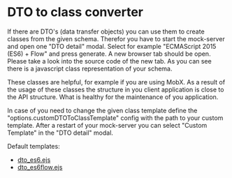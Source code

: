 
# DTO to class converter

If there are DTO's (data transfer objects) you can use them to create classes from the given schema. Therefor you have to start the mock-server and open one "DTO detail" modal. Select for example "ECMAScript 2015 (ES6) + Flow" and press generate. A new browser tab should be open. Please take a look into the source code of the new tab. As you can see there is a javascript class representation of your schema.

These classes are helpful, for example if you are using MobX. As a result of the usage of these classes the structure in you client application is close to the API structure. What is healthy for the maintenance of you application.

In case of you need to change the given class template define the "options.customDTOToClassTemplate" config with the path to your custom template. After a restart of your mock-server you can select "Custom Template" in the "DTO detail" modal.

Default templates:
- [dto_es6.ejs](../src/templates/dto_es6.ejs)
- [dto_es6flow.ejs](../src/templates/dto_es6flow.ejs)
